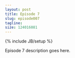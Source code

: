 ```yaml
---
layout: post
title: Episode 7
slug: episode007
tagline: 
size: 124016081
---
```

{% include JB/setup %}

Episode 7 description goes here.
